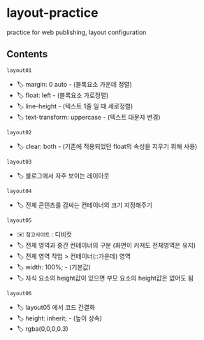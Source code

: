 # layout-practice

practice for web publishing, layout configuration

## Contents

`layout01`

- 🏷 margin: 0 auto - (블록요소 가운데 정렬)
- 🏷 float: left - (블록요소 가로정렬)
- 🏷 line-height - (텍스트 1줄 일 때 세로정렬)
- 🏷 text-transform: uppercase - (텍스트 대문자 변경)

`layout02`

- 🏷 clear: both - (기존에 적용되었던 float의 속성을 지우기 위해 사용)

`layout03`

- 🏷 블로그에서 자주 보이는 레이아웃

`layout04`

- 🏷 전체 콘텐츠를 감싸는 컨테이너의 크기 지정해주기

`layout05`

- ✉️ `참고사이트` : 디비컷
- 🏷 전체 영역과 중간 컨테이너의 구분 (화면이 커져도 전체영역은 유지)
- 🏷 전체 영역 작업 > 컨테이너(::가운데) 영역
- 🏷 width: 100%; - (기본값)
- 🏷 자식 요소의 height값이 있으면 부모 요소의 height값은 없어도 됨

`layout06`

- 🏷 layout05 에서 코드 간결화
- 🏷 height: inherit; - (높이 상속)
- 🏷 rgba(0,0,0,0.3)
